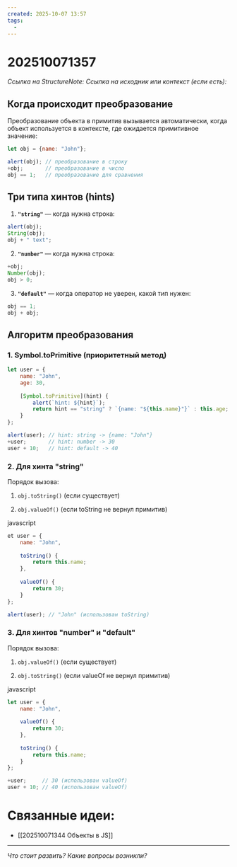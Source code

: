```yaml
---
created: 2025-10-07 13:57
tags:
  -
---
```

# 202510071357
*Ссылка на StructureNote:*
*Ссылка на исходник или контекст (если есть):* 

## Когда происходит преобразование

Преобразование объекта в примитив вызывается автоматически, когда объект используется в контексте, где ожидается примитивное значение:
```js
let obj = {name: "John"};

alert(obj); // преобразование в строку
+obj;       // преобразование в число
obj == 1;   // преобразование для сравнения
```

## Три типа хинтов (hints)

1. **`"string"`** — когда нужна строка:
```js
alert(obj);
String(obj);
obj + " text";
```
2. **`"number"`** — когда нужна строка:
```js
+obj;
Number(obj);
obj > 0;
```
3. **`"default"`** — когда оператор не уверен, какой тип нужен:
```js
obj == 1;
obj + obj;
```
## Алгоритм преобразования

### 1. Symbol.toPrimitive (приоритетный метод)

```js
let user = {
    name: "John",
    age: 30,
    
    [Symbol.toPrimitive](hint) {
        alert(`hint: ${hint}`);
        return hint == "string" ? `{name: "${this.name}"}` : this.age;
    }
};

alert(user); // hint: string -> {name: "John"}
+user;       // hint: number -> 30
user + 10;   // hint: default -> 40

```

### 2. Для хинта "string"

Порядок вызова:

1. `obj.toString()` (если существует)
    
2. `obj.valueOf()` (если toString не вернул примитив)
    

javascript
```js
et user = {
    name: "John",
    
    toString() {
        return this.name;
    },
    
    valueOf() {
        return 30;
    }
};

alert(user); // "John" (использован toString)
```
### 3. Для хинтов "number" и "default"

Порядок вызова:

1. `obj.valueOf()` (если существует)
    
2. `obj.toString()` (если valueOf не вернул примитив)
    

javascript
```js
let user = {
    name: "John",
    
    valueOf() {
        return 30;
    },
    
    toString() {
        return this.name;
    }
};

+user;     // 30 (использован valueOf)
user + 10; // 40 (использован valueOf)
```

# Связанные идеи:
* [[202510071344 Объекты в JS]]
---

*Что стоит развить? Какие вопросы возникли?*